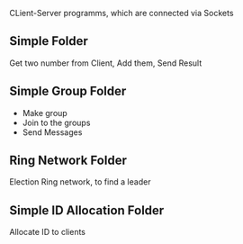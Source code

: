 CLient-Server programms, which are connected via Sockets
## Simple Folder
Get two number from Client, Add them, Send Result

## Simple Group Folder
- Make group
- Join to the groups
- Send Messages
    
## Ring Network Folder
Election Ring network, to find a leader
   
## Simple ID Allocation Folder
Allocate ID to clients 

